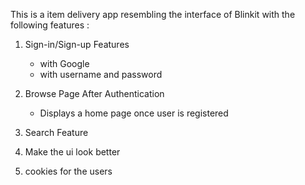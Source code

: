 This is a item delivery app resembling the interface of Blinkit with the following features :

1. Sign-in/Sign-up Features

   - with Google
   - with username and password

2. Browse Page After Authentication

   - Displays a home page once user is registered

3. Search Feature

4. Make the ui look better

5. cookies for the users
